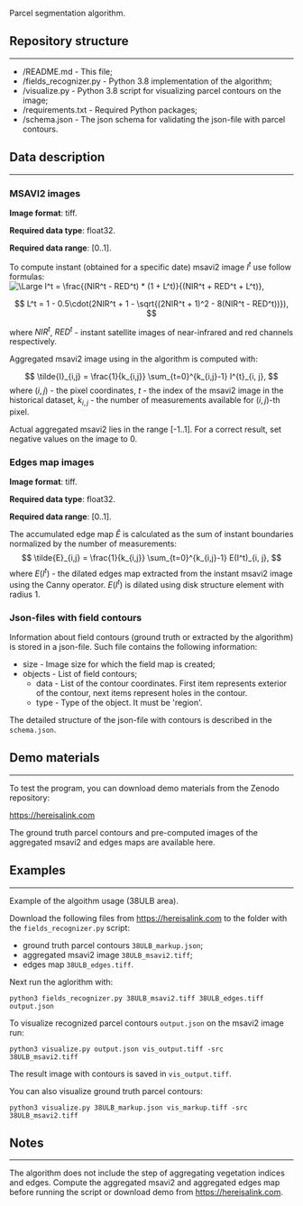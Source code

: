 Parcel segmentation algorithm.

Repository structure
--------------------
--------------------

- /README.md - This file;
- /fields_recognizer.py  - Python 3.8 implementation of the algorithm;
- /visualize.py - Python 3.8 script for visualizing parcel contours on the image;
- /requirements.txt      - Required Python packages;
- /schema.json - The json schema for validating the json-file with parcel contours.

Data description
----------
----------

### MSAVI2 images

**Image format**: tiff.

**Required data type**: float32.

**Required data range**: [0..1].

To compute instant (obtained  for a specific date) msavi2 image $I^t$ use follow formulas:
<img src="https://latex.codecogs.com/svg.latex?\Large&space;I^t = \frac{(NIR^t - RED^t) * (1 + L^t)}{(NIR^t + RED^t + L^t)}," title="\Large I^t = \frac{(NIR^t - RED^t) * (1 + L^t)}{(NIR^t + RED^t + L^t)}," />
<!-- $$
I^t = \frac{(NIR^t - RED^t) * (1 + L^t)}{(NIR^t + RED^t + L^t)},
$$ -->

$$
L^t = 1 - 0.5\cdot(2NIR^t + 1 - \sqrt{(2NIR^t + 1)^2 - 8(NIR^t - RED^t))}),
$$

where $NIR^t$, $RED^t$ - instant satellite images of near-infrared and red channels respectively.

Aggregated msavi2 image using in the algorithm is computed with:

$$
\tilde{I}_{i,j} = \frac{1}{k_{i,j}} \sum_{t=0}^{k_{i,j}-1} I^{t}_{i, j},
$$
where $(i,j)$ - the pixel coordinates, $t$ - the index of the msavi2 image in the historical dataset,  $k_{i,j}$ - the number of measurements available for $(i,j)$-th pixel.

Actual aggregated msavi2 lies in the range [-1..1]. For a correct result, set negative values ​​on the image to 0.

### Edges map images

**Image format**: tiff.

**Required data type**: float32.

**Required data range**: [0..1].

The accumulated edge map $\tilde{E}$ is calculated as the sum of instant boundaries normalized by the number of measurements:
$$
\tilde{E}_{i,j} = \frac{1}{k_{i,j}} \sum_{t=0}^{k_{i,j}-1} E(I^t)_{i, j},
$$
where $E(I^t)$ - the dilated edges map extracted from the instant msavi2 image using the Canny operator. $E(I^t)$ is dilated using disk structure element with radius 1.

### Json-files with field contours

Information about field contours (ground truth or extracted by the algorithm) is stored in a json-file.
Such file contains the following information:
- size - Image size for which the field map is created;
- objects - List of field contours;
  - data - List of the contour coordinates. First item represents exterior of the contour, next items represent holes in the contour.
  - type - Type of the object. It must be 'region'.

The detailed structure of the json-file with contours is described in the `schema.json`.

Demo materials
-----------------
-----------------

To test the program, you can download demo materials from the Zenodo repository:

https://hereisalink.com

The ground truth parcel contours and pre-computed images of the aggregated msavi2 and edges maps are available here.

Examples
--------
--------

Example of the algoithm usage (38ULB area).

Download the following files from https://hereisalink.com to the folder with the `fields_recognizer.py` script:
- ground truth parcel contours `38ULB_markup.json`;
- aggregated msavi2 image `38ULB_msavi2.tiff`;
- edges map `38ULB_edges.tiff`.

Next run the aglorithm with:
```
python3 fields_recognizer.py 38ULB_msavi2.tiff 38ULB_edges.tiff output.json
```

To visualize recognized parcel contours `output.json` on the msavi2 image run:
```
python3 visualize.py output.json vis_output.tiff -src 38ULB_msavi2.tiff
```
The result image with contours is saved in `vis_output.tiff`.

You can also visualize ground truth parcel contours:
```
python3 visualize.py 38ULB_markup.json vis_markup.tiff -src 38ULB_msavi2.tiff
```

Notes
-----
-----

The algorithm does not include the step of aggregating vegetation indices and edges. Compute the aggregated msavi2 and aggregated edges map before running the script or download demo from https://hereisalink.com.

